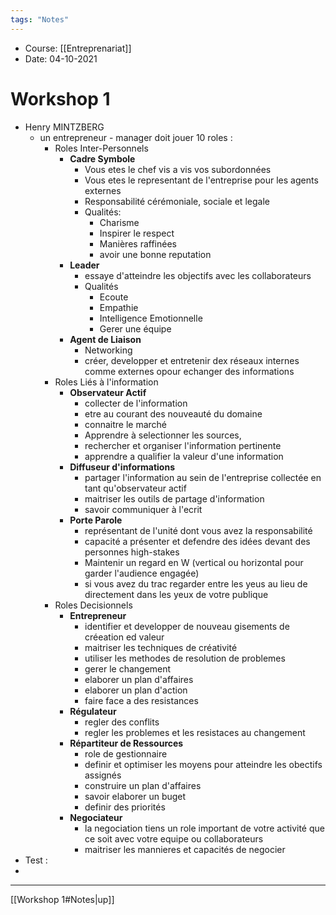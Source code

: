 ```yaml
---
tags: "Notes"
---
```


* Course: [[Entreprenariat]]
* Date: 04-10-2021 


# Workshop 1
* Henry MINTZBERG
	* un entrepreneur - manager doit jouer 10 roles : 
		* Roles Inter-Personnels
			* **Cadre Symbole**
				* Vous etes le chef vis a vis vos subordonnées 
				* Vous etes le representant de l'entreprise pour les agents externes 
				* Responsabilité cérémoniale, sociale et legale
				* Qualités:
					* Charisme
					* Inspirer le respect 
					* Manières raffinées
					* avoir une bonne reputation
			* **Leader**
				* essaye d'atteindre les objectifs avec les collaborateurs 
				* Qualités
					* Ecoute 
					* Empathie
					* Intelligence Emotionnelle
					* Gerer une équipe
			* **Agent de Liaison**
				* Networking 
				* créer, developper et entretenir dex réseaux internes comme externes opour echanger des informations
		* Roles Liés à l'information 
			* **Observateur Actif**
				* collecter de l'information
				* etre au courant des nouveauté du domaine 
				* connaitre le marché 
				* Apprendre à selectionner les sources, 
				* rechercher et organiser l'information pertinente 
				* apprendre a qualifier la valeur d'une information 
			* **Diffuseur d'informations**
				* partager l'information au sein de l'entreprise collectée en tant qu'observateur actif
				* maitriser les outils de partage d'information
				*  savoir communiquer à l'ecrit 
			*  **Porte Parole**
				*  représentant de l'unité dont vous avez la responsabilité 
				*  capacité a présenter et defendre des idées devant des personnes high-stakes
				*  Maintenir un regard en W (vertical ou horizontal pour garder l'audience engagée)
				*  si vous avez du trac regarder entre les yeus au lieu de directement dans les yeux de votre publique 
		*  Roles Decisionnels 
			* **Entrepreneur**
				* identifier et developper de nouveau gisements de créeation ed valeur 
				* maitriser les techniques de créativité 
				* utiliser les methodes de resolution de problemes 
				* gerer le changement 
				* elaborer un plan d'affaires 
				* elaborer un plan d'action 
				* faire face a des resistances
			* **Régulateur**
				* regler des conflits 
				* regler les problemes et les resistaces au changement 
			* **Répartiteur de Ressources**   
				* role de gestionnaire 
				* definir et optimiser les moyens pour atteindre les obectifs assignés 
				* construire un plan d'affaires 
				* savoir elaborer un buget 
				* definir des priorités 
			* **Negociateur**
				* la negociation tiens un role important de votre activité que ce soit avec votre equipe ou collaborateurs 
				* maitriser les mannieres et capacités de negocier
* Test : 
* 
---
[[Workshop 1#Notes|up]]